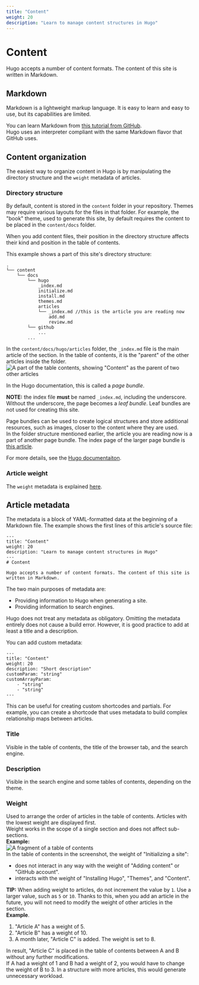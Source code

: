 ```yaml
---
title: "Content"
weight: 20
description: "Learn to manage content structures in Hugo"
---
```

# Content

Hugo accepts a number of content formats. The content of this site is written in Markdown.

## Markdown
Markdown is a lightweight markup language. It is easy to learn and easy to use, but its capabilities are limited.

You can learn Markdown from [this tutorial from GitHub](https://guides.github.com/features/mastering-markdown/).  
Hugo uses an interpreter compliant with the same Markdown flavor that GitHub uses.

## Content organization
The easiest way to organize content in Hugo is by manipulating the directory structure and the `weight` metadata of articles.
### Directory structure
By default, content is stored in the `content` folder in your repository. Themes may require various layouts for the files in that folder. For example, the "book" theme, used to generate this site, by default requires the content to be placed in the `content/docs` folder.

When you add content files, their position in the directory structure affects their kind and position in the table of contents.

This example shows a part of this site's directory structure:
```
.
└── content
    └── docs
        └── hugo
            _index.md
            initialize.md
            install.md
            themes.md
            articles
            └── _index.md //this is the article you are reading now
                add.md
                review.md
        └── github
            ...
        ...
```

In the `content/docs/hugo/articles` folder, the `_index.md` file is the main article of the section. In the table of contents, it is the "parent" of the other articles inside the folder.  
![A part of the table contents, showing "Content" as the parent of two other articles](/images/tocExample.png)  

In the Hugo documentation, this is called a *page bundle*.  

**NOTE:** the index file **must** be named `_index.md`, including the underscore. Without the underscore, the page becomes a *leaf bundle*. Leaf bundles are not used for creating this site.

Page bundles can be used to create logical structures and store additional resources, such as images, closer to the content where they are used.  
In the folder structure mentioned earlier, the article you are reading now is a part of another page bundle. The index page of the larger page bundle is [this article](/docs/hugo).

For more details, see the [Hugo documentaiton](https://gohugo.io/content-management/organization/).

### Article weight
The `weight` metadata is explained [here](#weight).

## Article metadata
The metadata is a block of YAML-formatted data at the beginning of a Markdown file. The example shows the first lines of this article's source file:
```
---
title: "Content"
weight: 20
description: "Learn to manage content structures in Hugo"
---
# Content

Hugo accepts a number of content formats. The content of this site is written in Markdown.
```

The two main purposes of metadata are:
- Providing information to Hugo when generating a site.
- Providing information to search engines.

Hugo does not treat any metadata as obligatory. Omitting the metadata entirely does not cause a build error. However, it is good practice to add at least a title and a description.

You can add custom metadata:
```
---
title: "Content"
weight: 20
description: "Short description"
customParam: "string"
customArrayParam:
    - "string"
    - "string"
---
```
This can be useful for creating custom shortcodes and partials. For example, you can create a shortcode that uses metadata to build complex relationship maps between articles.

### Title
Visible in the table of contents, the title of the browser tab, and the search engine.
### Description
Visible in the search engine and some tables of contents, depending on the theme.
### Weight
Used to arrange the order of articles in the table of contents. Articles with the lowest weight are displayed first.  
Weight works in the scope of a single section and does not affect sub-sections.  
**Example:**  
![A fragment of a table of contents](/images/weightexample.png)  
In the table of contents in the screenshot, the weight of "Initializing a site":
- does not interact in any way with the weight of "Adding content" or "GitHub account". 
- interacts with the weight of "Installing Hugo", "Themes", and "Content".

**TIP:** When adding weight to articles, do not increment the value by `1`. Use a larger value, such as `5` or `10`. Thanks to this, when you add an article in the future, you will not need to modify the weight of other articles in the section.  
**Example**.
1. "Article A" has a weight of 5.
2. "Article B" has a weight of 10.
3. A month later, "Article C" is added. The weight is set to 8.

In result, "Article C" is placed in the table of contents between A and B without any further modifications.  
If A had a weight of 1 and B had a weight of 2, you would have to change the weight of B to 3. In a structure with more articles, this would generate unnecessary workload.
